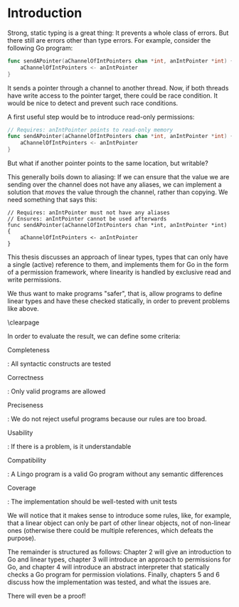 # Introduction
Strong, static typing is a great thing: It prevents a whole class of errors. But there still are errors other
than type errors. For example, consider the following Go program:

```go
func sendAPointer(aChannelOfIntPointers chan *int, anIntPointer *int) {
    aChannelOfIntPointers <- anIntPointer
}
```
It sends a pointer through a channel to another thread. Now, if both threads have write access to the pointer
target, there could be race condition. It would be nice to detect and prevent such race conditions.

A first useful step would be to introduce read-only permissions:
```go
// Requires: anIntPointer points to read-only memory
func sendAPointer(aChannelOfIntPointers chan *int, anIntPointer *int) {
    aChannelOfIntPointers <- anIntPointer
}
```
But what if another pointer points to the same location, but writable?

This generally boils down to aliasing: If we can ensure that the value we are sending over the channel does
not have any aliases, we can implement a solution that _moves_ the value through the channel, rather than
copying. We need something that says this:

```
// Requires: anIntPointer must not have any aliases
// Ensures: anIntPointer cannot be used afterwards
func sendAPointer(aChannelOfIntPointers chan *int, anIntPointer *int) {
    aChannelOfIntPointers <- anIntPointer
}
```

This thesis discusses an approach of linear types, types that can only have a single (active) reference to them,
and implements them for Go in the form of a permission framework, where linearity is handled by exclusive read
and write permissions.

We thus want to make programs "safer", that is, allow programs to define linear types and have these checked statically,
in order to prevent problems like above.

\clearpage

In order to evaluate the result, we can define some criteria:

Completeness

: All syntactic constructs are tested

Correctness

: Only valid programs are allowed

Preciseness

: We do not reject useful programs because our rules are too broad.

Usability

: If there is a problem, is it understandable

Compatibility

: A Lingo program is a valid Go program without any semantic differences

Coverage

: The implementation should be well-tested with unit tests

We will notice that it makes sense to introduce some rules, like, for example, that a linear object can only be part
of other linear objects, not of non-linear ones (otherwise there could be multiple references, which defeats the
purpose).

The remainder is structured as follows:
Chapter 2 will give an introduction to Go and linear types, chapter 3 will introduce an approach to permissions
for Go, and chapter 4 will introduce an abstract interpreter that statically checks a Go program for permission violations.
Finally, chapters 5 and 6 discuss how the implementation was tested, and what the issues are.

There will even be a proof!
